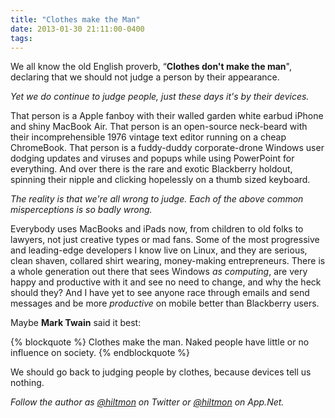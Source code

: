 ```yaml
---
title: "Clothes make the Man"
date: 2013-01-30 21:11:00-0400
tags: 
---
```


We all know the old English proverb, “**Clothes don't make the man**", declaring that we should not judge a person by their appearance.

*Yet we do continue to judge people, just these days it's by their devices.*

That person is a Apple fanboy with their walled garden white earbud iPhone and shiny MacBook Air. That person is an open-source neck-beard with their incomprehensible 1976 vintage text editor running on a cheap ChromeBook. That person is a fuddy-duddy corporate-drone Windows user dodging updates and viruses and popups while using PowerPoint for everything. And over there is the rare and exotic Blackberry holdout, spinning their nipple and clicking hopelessly on a thumb sized keyboard. 

*The reality is that we're all wrong to judge. Each of the above common misperceptions is so badly wrong.*

Everybody uses MacBooks and iPads now, from children to old folks to lawyers, not just creative types or mad fans. Some of the most progressive and leading-edge developers I know live on Linux, and they are serious, clean shaven, collared shirt wearing, money-making entrepreneurs. There is a whole generation out there that sees Windows *as computing*, are very happy and productive with it and see no need to change, and why the heck should they? And I have yet to see anyone race through emails and send messages and be more *productive* on mobile better than Blackberry users.

Maybe **Mark Twain** said it best:

{% blockquote %}
Clothes make the man. Naked people have little or no influence on society.
{% endblockquote %}

We should go back to judging people by clothes, because devices tell us nothing.

*Follow the author as [@hiltmon](https://twitter.com/hiltmon) on Twitter or [@hiltmon](http://alpha.app.net/hiltmon) on App.Net.*

